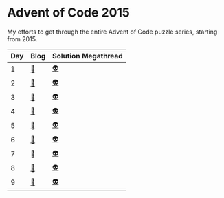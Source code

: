 # Advent of Code 2015
My efforts to get through the entire Advent of Code puzzle series, starting from 2015.

| Day | Blog                                                                          | Solution Megathread |
|-----|-------------------------------------------------------------------------------|---------------------|
| 1   | [:page_with_curl:](https://dev.to/jules_lewis/advent-of-code-2015-day-1-33d4) | [:alien:](https://www.reddit.com/r/programming/comments/3uyl7s/daily_programming_puzzles_at_advent_of_code/) |
| 2   | [:page_with_curl:](https://dev.to/jules_lewis/advent-of-code-2015-day-2-ek4)  | [:alien:](https://www.reddit.com/r/adventofcode/comments/3v3w2f/day_2_solutions/) |
| 3   | [:page_with_curl:](https://dev.to/jules_lewis/advent-of-code-2015-day-3-1lem) | [:alien:](https://www.reddit.com/r/adventofcode/comments/3v8roh/day_3_solutions/) |
| 4   | [:page_with_curl:](https://dev.to/jules_lewis/advent-of-code-2015-day-4-392o) | [:alien:](https://www.reddit.com/r/adventofcode/comments/3vdn8a/day_4_solutions/) |
| 5   | [:page_with_curl:](https://dev.to/jules_lewis/advent-of-code-2015-day-5-p46)  | [:alien:](https://www.reddit.com/r/adventofcode/comments/3viazx/day_5_solutions/) |
| 6   | [:page_with_curl:](https://dev.to/jules_lewis/advent-of-code-2015-day-6-i3e)  | [:alien:](https://www.reddit.com/r/adventofcode/comments/3vmltn/day_6_solutions/) |
| 7   | [:page_with_curl:](https://dev.to/jules_lewis/advent-of-code-2015-day-7-35mp)  | [:alien:](https://www.reddit.com/r/adventofcode/comments/3vr4m4/day_7_solutions/) |
| 8   | [:page_with_curl:](https://dev.to/jules_lewis/advent-of-code-2015-day-8-3jd9)  | [:alien:](https://www.reddit.com/r/adventofcode/comments/3vw32y/day_8_solutions/) |
| 9   | [:page_with_curl:](https://dev.to/jules_lewis/aoc-2015-day-9-travelling-salesman-3f91) | [:alien:](https://www.reddit.com/r/adventofcode/comments/3w192e/day_9_solutions/) |

